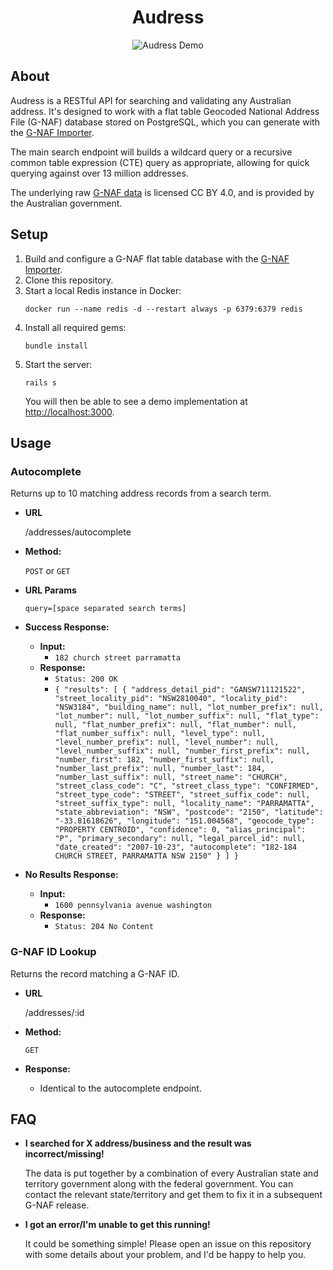 <h1 align="center">Audress</h1>
<p align="center">
    <img alt="Audress Demo" src="extra/demo.gif">
</p>

## About

Audress is a RESTful API for searching and validating any Australian address. It's designed to work with a flat table Geocoded National Address File (G-NAF) database stored on PostgreSQL, which you can generate with the [G-NAF Importer](https://github.com/qapn/gnaf-importer).

The main search endpoint will builds a wildcard query or a recursive common table expression (CTE) query as appropriate, allowing for quick querying against over 13 million addresses.

The underlying raw [G-NAF data](https://data.gov.au/dataset/geocoded-national-address-file-g-naf) is licensed CC BY 4.0, and is provided by the Australian government.

## Setup

1. Build and configure a G-NAF flat table database with the [G-NAF Importer](https://github.com/qapn/gnaf-importer).
1. Clone this repository.
1. Start a local Redis instance in Docker:
    ```
    docker run --name redis -d --restart always -p 6379:6379 redis
    ```
1. Install all required gems:
    ```
    bundle install
    ```
1. Start the server:
    ```
    rails s
    ```
    You will then be able to see a demo implementation at [http://localhost:3000](http://localhost:3000).

## Usage

### Autocomplete

  Returns up to 10 matching address records from a search term.

* **URL**

  /addresses/autocomplete

* **Method:**

  `POST` or `GET`
  
*  **URL Params**

   `query=[space separated search terms]`

* **Success Response:**

  * **Input:**      
    * `182 church street parramatta`
  * **Response:**
    * `Status: 200 OK`
    * `{ "results": [ { "address_detail_pid": "GANSW711121522", "street_locality_pid": "NSW2810040", "locality_pid": "NSW3184", "building_name": null, "lot_number_prefix": null, "lot_number": null, "lot_number_suffix": null, "flat_type": null, "flat_number_prefix": null, "flat_number": null, "flat_number_suffix": null, "level_type": null, "level_number_prefix": null, "level_number": null, "level_number_suffix": null, "number_first_prefix": null, "number_first": 182, "number_first_suffix": null, "number_last_prefix": null, "number_last": 184, "number_last_suffix": null, "street_name": "CHURCH", "street_class_code": "C", "street_class_type": "CONFIRMED", "street_type_code": "STREET", "street_suffix_code": null, "street_suffix_type": null, "locality_name": "PARRAMATTA", "state_abbreviation": "NSW", "postcode": "2150", "latitude": "-33.81618626", "longitude": "151.004568", "geocode_type": "PROPERTY CENTROID", "confidence": 0, "alias_principal": "P", "primary_secondary": null, "legal_parcel_id": null, "date_created": "2007-10-23", "autocomplete": "182-184 CHURCH STREET, PARRAMATTA NSW 2150" } ] }`
 
* **No Results Response:**

  * **Input:**      
    * `1600 pennsylvania avenue washington`
  * **Response:**
    * `Status: 204 No Content`

### G-NAF ID Lookup

  Returns the record matching a G-NAF ID.

* **URL**

  /addresses/:id

* **Method:**

  `GET`
  
* **Response:**

  * Identical to the autocomplete endpoint.

## FAQ
 
* **I searched for X address/business and the result was incorrect/missing!**

    The data is put together by a combination of every Australian state and territory government along with the federal government. You can contact the relevant state/territory and get them to fix it in a subsequent G-NAF release.

* **I got an error/I'm unable to get this running!**

    It could be something simple! Please open an issue on this repository with some details about your problem, and I'd be happy to help you.
